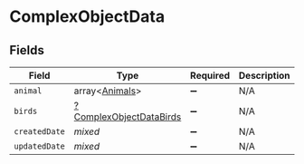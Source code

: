 # ComplexObjectData


## Fields

| Field                                                                    | Type                                                                     | Required                                                                 | Description                                                              |
| ------------------------------------------------------------------------ | ------------------------------------------------------------------------ | ------------------------------------------------------------------------ | ------------------------------------------------------------------------ |
| `animal`                                                                 | array<[Animals](../../models/shared/Animals.md)>                         | :heavy_minus_sign:                                                       | N/A                                                                      |
| `birds`                                                                  | [?ComplexObjectDataBirds](../../models/shared/ComplexObjectDataBirds.md) | :heavy_minus_sign:                                                       | N/A                                                                      |
| `createdDate`                                                            | *mixed*                                                                  | :heavy_minus_sign:                                                       | N/A                                                                      |
| `updatedDate`                                                            | *mixed*                                                                  | :heavy_minus_sign:                                                       | N/A                                                                      |